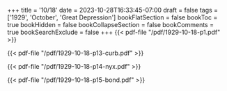 +++
title = '10/18'
date = 2023-10-28T16:33:45-07:00
draft = false
tags = ['1929', 'October', 'Great Depression']
bookFlatSection = false
bookToc = true
bookHidden = false
bookCollapseSection = false
bookComments = true
bookSearchExclude = false
+++
{{< pdf-file "/pdf/1929-10-18-p1.pdf" >}}

{{< pdf-file "/pdf/1929-10-18-p13-curb.pdf" >}}

{{< pdf-file "/pdf/1929-10-18-p14-nyx.pdf" >}}

{{< pdf-file "/pdf/1929-10-18-p15-bond.pdf" >}}